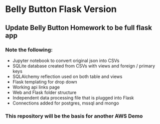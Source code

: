 # Belly Button Flask Version

## Update Belly Button Homework to be full flask app

### Note the following:

- Jupyter notebook to convert original json into CSVs
- SQLite database created from CSVs with views and foreign / primary keys
- SQLAlchemy reflection used on both table and views
- Flask templating for drop down
- Working api links page
- Web and Flask folder structure
- Independent data processing file that is plugged into Flask
- Connections added for postgres, mssql and mongo

### This repository will be the basis for another AWS Demo

